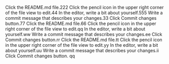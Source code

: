 Click the README.md file.222
Click the  pencil icon in the upper right corner of the file view to edit.44
In the editor, write a bit about yourself.555
Write a commit message that describes your changes.33
Click Commit changes button.77
Click the README.md file.66
Click the  pencil icon in the upper right corner of the file view to edit.qq
In the editor, write a bit about yourself.ww
Write a commit message that describes your changes.ee
Click Commit changes button.rr
Click the README.md file.tt
Click the  pencil icon in the upper right corner of the file view to edit.yy
In the editor, write a bit about yourself.uu
Write a commit message that describes your changes.ii
Click Commit changes button.
qq
